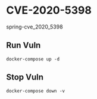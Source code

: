 # CVE-2020-5398

spring-cve_2020_5398

## Run Vuln

```
docker-compose up -d
```

## Stop Vuln

```
docker-compose down -v
```

